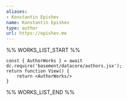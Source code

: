 ```yaml
---
aliases:
- Konstantin Epishev
name: Konstantin Epishev
type: author
url: https://epishev.me
---
```



%% WORKS_LIST_START %%

```datacorejsx
const { AuthorWorks } = await dc.require('basement/datacore/authors.jsx');
return function View() {
    return <AuthorWorks/>
}
```
%% WORKS_LIST_END %%
